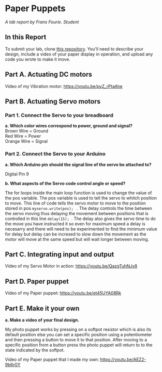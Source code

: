# Paper Puppets

*A lab report by Frans Fourie. Student*

## In this Report

To submit your lab, clone [this repository](https://github.com/FAR-Lab/IDD-Fa18-Lab4). You'll need to describe your design, include a video of your paper display in operation, and upload any code you wrote to make it move.

## Part A. Actuating DC motors

Video of my Vibration motor:
https://youtu.be/pyZ_rPtaAtw

## Part B. Actuating Servo motors

### Part 1. Connect the Servo to your breadboard

**a. Which color wires correspond to power, ground and signal?**<br />
Brown Wire = Ground<br />
Red Wire = Power<br />
Orange Wire = Signal<br />

### Part 2. Connect the Servo to your Arduino

**a. Which Arduino pin should the signal line of the servo be attached to?**

Digital Pin 9

**b. What aspects of the Servo code control angle or speed?**

The for loops inside the main loop function is used to change the value of the pos variable. The pos variable is used to tell the servo to whitch position to move. This line of code tells the servo motor to move to the position stored in pos ```myservo.write(pos); ``` . The delay controls the time between the servo moving thus delaying the movement between positions that is controlled in this line ```delay(15); ```. The delay also gives the servo time to do the move you have instructed it so even for maximum speed a delay is necesarry and there will need to be experimented to find the minimum value for delay but delay can be incresed to slow down the movement as the motor will move at the same speed but will wait longer between moving.

## Part C. Integrating input and output

Video of my Servo Motor in action:
https://youtu.be/QazgTuhNJv8

## Part D. Paper puppet

Video of my Paper puppet:
https://youtu.be/et45UYA08Rk

## Part E. Make it your own

**a. Make a video of your final design.**

My photo puppet works by pressing on a softpot resistor which is also its default position else you can set a specific position using a potentiometer and then pressing a button to move it to that position. After moving to a specific position from a button press the photo puppet will return to to the state indicated by the softpot.

Video of my Paper puppet that I made my own:
https://youtu.be/AEZ2-9b6rGY
 
